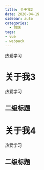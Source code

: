```yaml
---
title: 关于我2
date: 2020-04-19
sidebar: auto
categories:
  - 前端
tags:
- vue
- webpack
---
```


热爱学习
<!-- more -->
# 关于我3
热爱学习
## 二级标题

# 关于我4
热爱学习
## 二级标题
